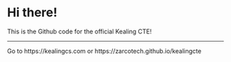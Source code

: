 <h1>Hi there!</h1>

This is the Github code for the official Kealing CTE!
<hr>
Go to https://kealingcs.com or https://zarcotech.github.io/kealingcte

